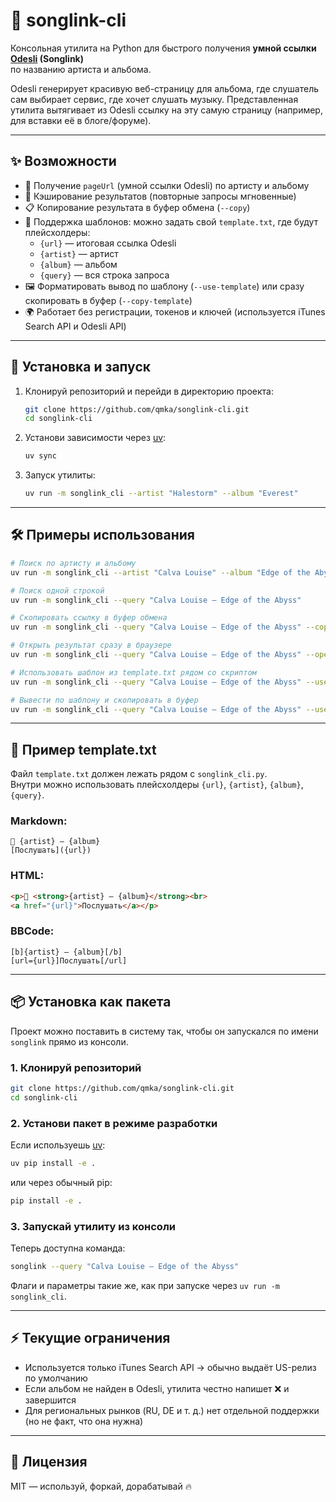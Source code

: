 # 🎵 songlink-cli

Консольная утилита на Python для быстрого получения **умной ссылки [Odesli](https://odesli.co/) (Songlink)**  
по названию артиста и альбома.

Odesli генерирует красивую веб-страницу для альбома, где слушатель сам выбирает сервис, где хочет слушать музыку. Представленная утилита вытягивает из Odesli ссылку на эту самую страницу (например, для вставки её в блоге/форуме).  


---

## ✨ Возможности

- 🔗 Получение `pageUrl` (умной ссылки Odesli) по артисту и альбому
- 💾 Кэширование результатов (повторные запросы мгновенные)  
- 📋 Копирование результата в буфер обмена (`--copy`)  
- 📑 Поддержка шаблонов: можно задать свой `template.txt`, где будут плейсхолдеры:
  - `{url}` — итоговая ссылка Odesli  
  - `{artist}` — артист  
  - `{album}` — альбом  
  - `{query}` — вся строка запроса  
- 🖼 Форматировать вывод по шаблону (`--use-template`) или сразу скопировать в буфер (`--copy-template`)  
- 🌍 Работает без регистрации, токенов и ключей (используется iTunes Search API и Odesli API)  

---

## 🚀 Установка и запуск

1. Клонируй репозиторий и перейди в директорию проекта:
   ```bash
   git clone https://github.com/qmka/songlink-cli.git
   cd songlink-cli
   ```

2. Установи зависимости через [uv](https://github.com/astral-sh/uv):
   ```bash
   uv sync
   ```

3. Запуск утилиты:
   ```bash
   uv run -m songlink_cli --artist "Halestorm" --album "Everest"
   ```

---

## 🛠 Примеры использования

```bash
# Поиск по артисту и альбому
uv run -m songlink_cli --artist "Calva Louise" --album "Edge of the Abyss"

# Поиск одной строкой
uv run -m songlink_cli --query "Calva Louise — Edge of the Abyss"

# Скопировать ссылку в буфер обмена
uv run -m songlink_cli --query "Calva Louise — Edge of the Abyss" --copy

# Открыть результат сразу в браузере
uv run -m songlink_cli --query "Calva Louise — Edge of the Abyss" --open

# Использовать шаблон из template.txt рядом со скриптом
uv run -m songlink_cli --query "Calva Louise — Edge of the Abyss" --use-template

# Вывести по шаблону и скопировать в буфер
uv run -m songlink_cli --query "Calva Louise — Edge of the Abyss" --use-template --copy-template
```

---

## 📑 Пример template.txt

Файл `template.txt` должен лежать рядом с `songlink_cli.py`.  
Внутри можно использовать плейсхолдеры `{url}`, `{artist}`, `{album}`, `{query}`.

### Markdown:
```text
🎵 {artist} — {album}  
[Послушать]({url})
```

### HTML:
```html
<p>🎵 <strong>{artist} — {album}</strong><br>
<a href="{url}">Послушать</a></p>
```

### BBCode:
```text
[b]{artist} — {album}[/b]
[url={url}]Послушать[/url]
```

---

## 📦 Установка как пакета

Проект можно поставить в систему так, чтобы он запускался по имени `songlink` прямо из консоли.

### 1. Клонируй репозиторий
```bash
git clone https://github.com/qmka/songlink-cli.git
cd songlink-cli
```

### 2. Установи пакет в режиме разработки
Если используешь [uv](https://github.com/astral-sh/uv):
```bash
uv pip install -e .
```

или через обычный pip:
```bash
pip install -e .
```

### 3. Запускай утилиту из консоли
Теперь доступна команда:
```bash
songlink --query "Calva Louise — Edge of the Abyss"
```

Флаги и параметры такие же, как при запуске через `uv run -m songlink_cli`.

---

## ⚡ Текущие ограничения

- Используется только iTunes Search API → обычно выдаёт US-релиз по умолчанию  
- Если альбом не найден в Odesli, утилита честно напишет ❌ и завершится  
- Для региональных рынков (RU, DE и т. д.) нет отдельной поддержки (но не факт, что она нужна)  

---

## 📜 Лицензия

MIT — используй, форкай, дорабатывай 🔥
